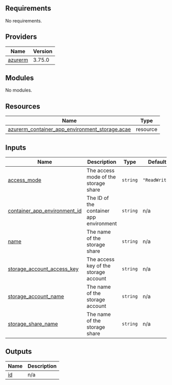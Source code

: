 <!-- BEGIN_TF_DOCS -->
## Requirements

No requirements.

## Providers

| Name | Version |
|------|---------|
| <a name="provider_azurerm"></a> [azurerm](#provider\_azurerm) | 3.75.0 |

## Modules

No modules.

## Resources

| Name | Type |
|------|------|
| [azurerm_container_app_environment_storage.acae](https://registry.terraform.io/providers/hashicorp/azurerm/latest/docs/resources/container_app_environment_storage) | resource |

## Inputs

| Name | Description | Type | Default | Required |
|------|-------------|------|---------|:--------:|
| <a name="input_access_mode"></a> [access\_mode](#input\_access\_mode) | The access mode of the storage share | `string` | `"ReadWrite"` | no |
| <a name="input_container_app_environment_id"></a> [container\_app\_environment\_id](#input\_container\_app\_environment\_id) | The ID of the container app environment | `string` | n/a | yes |
| <a name="input_name"></a> [name](#input\_name) | The name of the storage share | `string` | n/a | yes |
| <a name="input_storage_account_access_key"></a> [storage\_account\_access\_key](#input\_storage\_account\_access\_key) | The access key of the storage account | `string` | n/a | yes |
| <a name="input_storage_account_name"></a> [storage\_account\_name](#input\_storage\_account\_name) | The name of the storage account | `string` | n/a | yes |
| <a name="input_storage_share_name"></a> [storage\_share\_name](#input\_storage\_share\_name) | The name of the storage share | `string` | n/a | yes |

## Outputs

| Name | Description |
|------|-------------|
| <a name="output_id"></a> [id](#output\_id) | n/a |
<!-- END_TF_DOCS -->